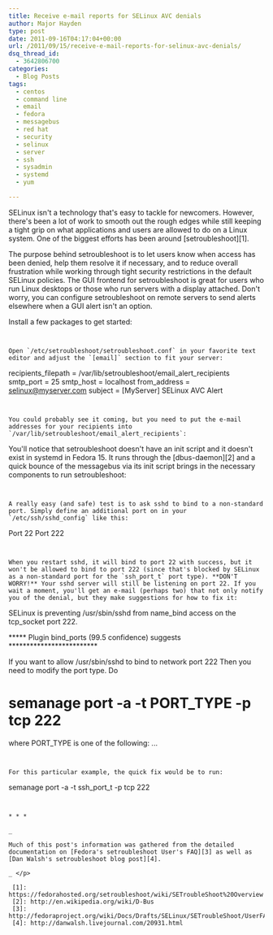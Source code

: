 ```yaml
---
title: Receive e-mail reports for SELinux AVC denials
author: Major Hayden
type: post
date: 2011-09-16T04:17:04+00:00
url: /2011/09/15/receive-e-mail-reports-for-selinux-avc-denials/
dsq_thread_id:
  - 3642806700
categories:
  - Blog Posts
tags:
  - centos
  - command line
  - email
  - fedora
  - messagebus
  - red hat
  - security
  - selinux
  - server
  - ssh
  - sysadmin
  - systemd
  - yum

---
```

SELinux isn't a technology that's easy to tackle for newcomers. However, there's been a lot of work to smooth out the rough edges while still keeping a tight grip on what applications and users are allowed to do on a Linux system. One of the biggest efforts has been around [setroubleshoot][1].

The purpose behind setroubleshoot is to let users know when access has been denied, help them resolve it if necessary, and to reduce overall frustration while working through tight security restrictions in the default SELinux policies. The GUI frontend for setroubleshoot is great for users who run Linux desktops or those who run servers with a display attached. Don't worry, you can configure setroubleshoot on remote servers to send alerts elsewhere when a GUI alert isn't an option.

Install a few packages to get started:

```


Open `/etc/setroubleshoot/setroubleshoot.conf` in your favorite text editor and adjust the `[email]` section to fit your server:

```
recipients_filepath = /var/lib/setroubleshoot/email_alert_recipients
smtp_port = 25
smtp_host = localhost
from_address = selinux@myserver.com
subject = [MyServer] SELinux AVC Alert
```


You could probably see it coming, but you need to put the e-mail addresses for your recipients into `/var/lib/setroubleshoot/email_alert_recipients`:

```


You'll notice that setroubleshoot doesn't have an init script and it doesn't exist in systemd in Fedora 15. It runs through the [dbus-daemon][2] and a quick bounce of the messagebus via its init script brings in the necessary components to run setroubleshoot:

```


A really easy (and safe) test is to ask sshd to bind to a non-standard port. Simply define an additional port on in your `/etc/ssh/sshd_config` like this:

```
Port 22
Port 222
```


When you restart sshd, it will bind to port 22 with success, but it won't be allowed to bind to port 222 (since that's blocked by SELinux as a non-standard port for the `ssh_port_t` port type). **DON'T WORRY!** Your sshd server will still be listening on port 22. If you wait a moment, you'll get an e-mail (perhaps two) that not only notify you of the denial, but they make suggestions for how to fix it:

```
SELinux is preventing /usr/sbin/sshd from name_bind access on the tcp_socket port 222.

*****  Plugin bind_ports (99.5 confidence) suggests  *************************

If you want to allow /usr/sbin/sshd to bind to network port 222
Then you need to modify the port type.
Do
# semanage port -a -t PORT_TYPE -p tcp 222
   where PORT_TYPE is one of the following: ...
```


For this particular example, the quick fix would be to run:

```
semanage port -a -t ssh_port_t -p tcp 222
```


* * *

_

Much of this post's information was gathered from the detailed documentation on [Fedora's setroubleshoot User's FAQ][3] as well as [Dan Walsh's setroubleshoot blog post][4].

_ </p>

 [1]: https://fedorahosted.org/setroubleshoot/wiki/SETroubleShoot%20Overview
 [2]: http://en.wikipedia.org/wiki/D-Bus
 [3]: http://fedoraproject.org/wiki/Docs/Drafts/SELinux/SETroubleShoot/UserFAQ
 [4]: http://danwalsh.livejournal.com/20931.html
